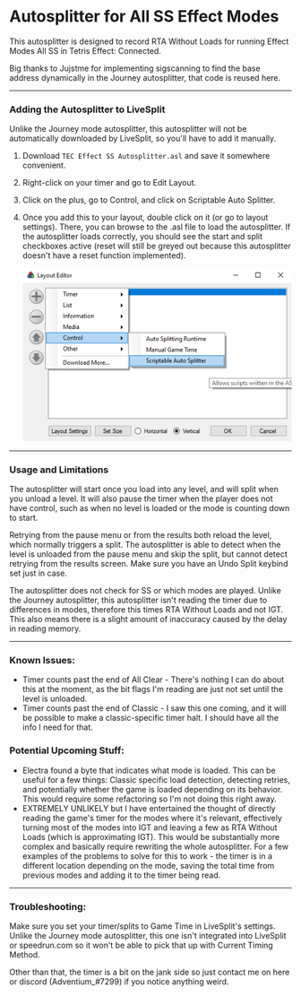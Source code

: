# Autosplitter for All SS Effect Modes
This autosplitter is designed to record RTA Without Loads for running Effect Modes All SS in Tetris Effect: Connected.

Big thanks to Jujstme for implementing sigscanning to find the base address dynamically in the Journey autosplitter, that code is reused here.
_________

### Adding the Autosplitter to LiveSplit
Unlike the Journey mode autosplitter, this autosplitter will not be automatically downloaded by LiveSplit, so you'll have to add it manually.
1. Download `TEC Effect SS Autosplitter.asl` and save it somewhere convenient.
2. Right-click on your timer and go to Edit Layout.
3. Click on the plus, go to Control, and click on Scriptable Auto Splitter.
4. Once you add this to your layout, double click on it (or go to layout settings). There, you can browse to the .asl file to load the autosplitter. If the autosplitter loads correctly, you should see the start and split checkboxes active (reset will still be greyed out because this autosplitter doesn't have a reset function implemented).

    ![Image showing where to find the option to add an autosplitter](image.png)
_________

### Usage and Limitations
The autosplitter will start once you load into any level, and will split when you unload a level. It will also pause the timer when the player does not have control, such as when no level is loaded or the mode is counting down to start.

Retrying from the pause menu or from the results both reload the level, which normally triggers a split. The autosplitter is able to detect when the level is unloaded from the pause menu and skip the split, but cannot detect retrying from the results screen. Make sure you have an Undo Split keybind set just in case.

The autosplitter does not check for SS or which modes are played. Unlike the Journey autosplitter, this autosplitter isn't reading the timer due to differences in modes, therefore this times RTA Without Loads and not IGT. This also means there is a slight amount of inaccuracy caused by the delay in reading memory.
_________

### Known Issues:
- Timer counts past the end of All Clear - There's nothing I can do about this at the moment, as the bit flags I'm reading are just not set until the level is unloaded.
- Timer counts past the end of Classic - I saw this one coming, and it will be possible to make a classic-specific timer halt. I should have all the info I need for that.

### Potential Upcoming Stuff:
- Electra found a byte that indicates what mode is loaded. This can be useful for a few things: Classic specific load detection, detecting retries, and potentially whether the game is loaded depending on its behavior. This would require some refactoring so I'm not doing this right away.
- EXTREMELY UNLIKELY but I have entertained the thought of directly reading the game's timer for the modes where it's relevant, effectively turning most of the modes into IGT and leaving a few as RTA Without Loads (which is approximating IGT). This would be substantially more complex and basically require rewriting the whole autosplitter. For a few examples of the problems to solve for this to work - the timer is in a different location depending on the mode, saving the total time from previous modes and adding it to the timer being read.
_________

### Troubleshooting:
Make sure you set your timer/splits to Game Time in LiveSplit's settings. Unlike the Journey mode autosplitter, this one isn't integrated into LiveSplit or speedrun.com so it won't be able to pick that up with Current Timing Method.

Other than that, the timer is a bit on the jank side so just contact me on here or discord (Adventium_#7299) if you notice anything weird.
